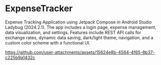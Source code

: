 # ExpenseTracker
Expense Tracking Application using Jetpack Compose in Android Studio Ladybug (2024.2.1). The app includes a login page, expense management, data visualization, and settings. Features include REST API calls for exchange rates, dynamic data saving, dark/light theme, navigation, and a custom color scheme with a functional UI.

https://github.com/user-attachments/assets/15624e8b-4564-4f65-8b37-c225b9a1432c

